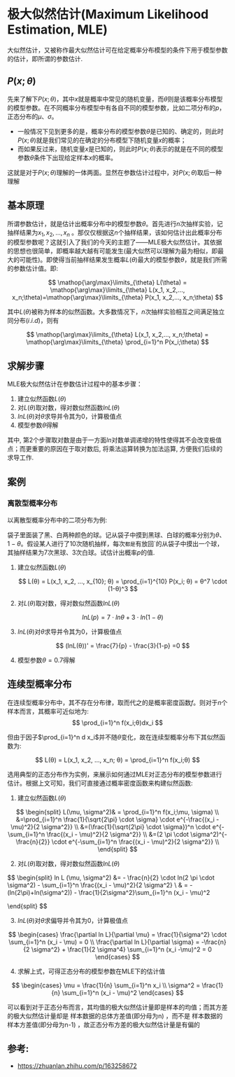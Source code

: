 # 极大似然估计(Maximum Likelihood Estimation, MLE)

大似然估计，又被称作最大似然估计可在给定概率分布模型的条件下用于模型参数的估计，即所谓的参数估计.



## $P(x;θ)$


先来了解下$P(x;θ)$，其中$x$就是概率中常见的随机变量，而$θ$则是该概率分布模型的模型参数。在不同概率分布模型中有各自不同的模型参数，比如二项分布的$р$，正态分布的$μ、σ$。

- 一般情况下见到更多的是，概率分布的模型参数$θ$是已知的、确定的，则此时$P(x;θ)$就是我们常见的在确定的分布模型下随机变量$x$的概率；
- 而如果反过来，随机变量$x$是已知的，则此时$P(x;θ)$表示的就是在不同的模型参数$θ$条件下出现给定样本$x$的概率。

这就是对于$P(x;θ)$理解的一体两面。显然在参数估计过程中，对$P(x;θ)$取后一种理解


## 基本原理

所谓参数估计，就是估计出概率分布中的模型参数$θ$。首先进行$n$次抽样实验，记抽样结果为$x_1, x_2, ..., x_n$ 。那仅仅根据这$n$个抽样结果，该如何估计出此概率分布的模型参数呢？这就引入了我们的今天的主题了——MLE极大似然估计。其依据的思想也很简单，即概率越大越有可能发生(最大似然可以理解为最为相似，即最大的可能性)。即使得当前抽样结果发生概率$L(θ)$最大的模型参数$θ$，就是我们所需的参数估计值。即:

$$
\mathop{\arg\max}\limits_{\theta} L(\theta) = \mathop{\arg\max}\limits_{\theta} L(x_1, x_2,..., x_n;\theta)=\mathop{\arg\max}\limits_{\theta} P(x_1, x_2,..., x_n;\theta)
$$


其中$L(θ)$被称为样本的似然函数。大多数情况下，$n$次抽样实验相互之间满足独立同分布$(i.i.d)$，则有

$$
\mathop{\arg\max}\limits_{\theta} L(x_1, x_2,..., x_n;\theta) = \mathop{\arg\max}\limits_{\theta} \prod_{i=1}^n P(x_i;\theta)
$$

## 求解步骤

MLE极大似然估计在参数估计过程中的基本步骤：

1. 建立似然函数$L(θ)$
2. 对$L(θ)$取对数，得对数似然函数$lnL(θ)$
3. $lnL(θ)$对$θ$求导并令其为0，计算极值点
4. 模型参数$θ$得解


其中, 第2个步骤取对数是由于一方面$ln$对数单调递增的特性使得其不会改变极值点；而更重要的原因在于取对数后, 将乘法运算转换为加法运算, 方便我们后续的求导工作.



## 案例

### 离散型概率分布
以离散型概率分布中的二项分布为例:

袋子里面装了黑、白两种颜色的球。记从袋子中摸到黑球、白球的概率分别为$θ、1-θ$。假设某人进行了10次随机抽样，每次`都是`有放回`的从袋子中摸出一个球，其抽样结果为7次黑球、3次白球。试估计出概率$p$的值.

1. 建立似然函数$L(θ)$

    $$
    L(θ) = L(x_1, x_2, ..., x_{10}; θ) = \prod_{i=1}^{10} P(x_i; θ) = θ^7 \cdot (1-θ)^3
    $$

2. 对$L(θ)$取对数，得对数似然函数$lnL(θ)$

    $$
    lnL(p) = 7 \cdot lnθ + 3 \cdot ln(1-θ)
    $$

3. $lnL(θ)$对$θ$求导并令其为0，计算极值点

    $$
    (lnL(θ))' = \frac{7}{p} - \frac{3}{1-p} =0
    $$

4. 模型参数$θ=0.7$得解 


## 连续型概率分布

在连续型概率分布中，其不存在分布律，取而代之的是概率密度函数$f$。则对于$n$个样本而言，其概率可近似地为:
$$
\prod_{i=1}^n f(x_i;θ)dx_i
$$

但由于因子$\prod_{i=1}^n d x_i$并不随$θ$变化，故在连续型概率分布下其似然函数为:

$$
L(θ) = L(x_1, x_2, ..., x_n; θ) = \prod_{i=1}^n f(x_i;θ)
$$

选用典型的正态分布作为实例，来展示如何通过MLE对正态分布的模型参数进行估计。根据上文可知，我们可直接通过概率密度函数来构建似然函数:

1. 建立似然函数$L(θ)$

$$
\begin{split} 
L(\mu, \sigma^2)& = \prod_{i=1}^n f(x_i;\mu, \sigma) \\
&=\prod_{i=1}^n \frac{1}{\sqrt{2\pi} \cdot \sigma} \cdot e^{-\frac{(x_i - \mu)^2}{2 \sigma^2}} \\
&=(\frac{1}{\sqrt{2\pi} \cdot \sigma})^n \cdot e^{-\sum_{i=1}^n \frac{(x_i - \mu)^2}{2 \sigma^2}} \\
&=(2 \pi \cdot \sigma^2)^{- \frac{n}{2}} \cdot e^{-\sum_{i=1}^n \frac{(x_i - \mu)^2}{2 \sigma^2}} \\
\end{split}
$$

2. 对$L(θ)$取对数，得对数似然函数$lnL(θ)$

$$
\begin{split} 
ln L (\mu, \sigma^2) &= - \frac{n}{2} \cdot ln(2 \pi \cdot \sigma^2) - \sum_{i=1}^n \frac{(x_i - \mu)^2}{2 \sigma^2} \\
& = - (ln(2\pi)+ln(\sigma^2)) - \frac{1}{2\sigma^2}\sum_{i=1}^n (x_i - \mu)^2

\end{split}
$$


3. $lnL(θ)$对$θ$求偏导并令其为0，计算极值点

$$
\begin{cases}
\frac{\partial ln L}{\partial \mu} = \frac{1}{\sigma^2} \cdot \sum_{i=1}^n (x_i - \mu) = 0  \\
\frac{\partial ln L}{\partial \sigma} = -\frac{n}{2 \sigma^2} + \frac{1}{2 \sigma^4} \sum_{i=1}^n (x_i -\mu)^2 = 0
\end{cases}
$$



4. 求解上式，可得正态分布的模型参数在MLE下的估计值

$$
\begin{cases}
\mu = \frac{1}{n} \sum_{i=1}^n x_i \\
\sigma^2 = \frac{1}{n} \sum_{i=1}^n (x_i - \mu)^2
\end{cases}
$$

可以看到对于正态分布而言，其均值的极大似然估计量即是样本的均值；而其方差的极大似然估计量却是 样本数据的总体方差值(即分母为n) ，而不是 样本数据的样本方差值(即分母为n-1) ，故正态分布方差的极大似然估计量是有偏的





## 参考:
- https://zhuanlan.zhihu.com/p/163258672